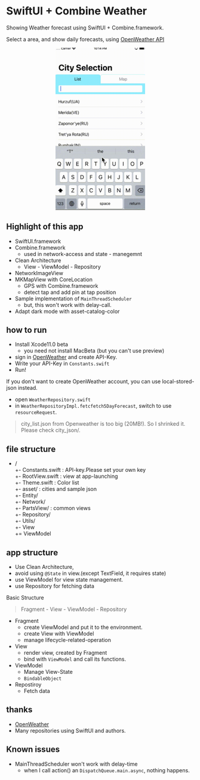 # SwiftUI + Combine Weather

Showing Weather forecast using SwiftUI + Combine.framework.

Select a area, and show daily forecasts, using [OpenWeather API](https://openweathermap.org/api)

<p align="center">
<img src="./img/capture.gif" width="240">
</p>

## Highlight of this app

* SwiftUI.framework
* Combine.framework
  * used in network-access and state - manegemnt
* Clean Architecture
  * View - ViewModel - Repository
* NetworkImageView
* MKMapView with CoreLocation
  * GPS with Combine.framework
  * detect tap and add pin at tap position
* Sample implementation of `MainThreadScheduler`
  * but, this won't work with delay-call.
* Adapt dark mode with asset-catalog-color

## how to run

* Install Xcode11.0 beta
  * you need not install MacBeta (but you can't use preview)
* sign in [OpenWeather](https://openweathermap.org/) and create API-Key.
* Write your API-Key in `Constants.swift`
* Run!

If you don't want to create OpenWeather account, you can use local-stored-json instead.

* open `WeatherRepository.swift`
* in `WeatherRepositoryImpl.fetcfetch5DayForecast`, switch to use `resourceRequest`.

> city_list.json from Openweather is too big (20MB!).
> So I shrinked it. Please check city_json/.

## file structure

+ /  
  +- Constants.swift : API-key.Please set your own key  
  +- RootView.swift : view at app-launching  
  +- Theme.swift : Color list  
  +- asset/ : cities and sample json  
  +- Entity/  
  +- Network/  
  +- PartsView/  : common views  
  +- Repository/  
  +- Utils/  
  +- View  
  += ViewModel  

## app structure

* Use Clean Architecture,
* avoid using `@State` in view.(except TextField, it requires state)
* use ViewModel for view state management. 
* use Repository for fetching data

Basic Structure

> Fragment - View - ViewModel - Repository

* Fragment
  * create ViewModel and put it to the environment.
  * create View with ViewModel
  * manage lifecycle-related-operation
* View
  * render view, created by Fragment
  * bind with `ViewModel` and call its functions.
* ViewModel
  * Manage View-State
  * `BindableObject`
* Repostiroy
  * Fetch data

## thanks

* [OpenWeather](https://openweathermap.org/)
* Many repositories using SwiftUI and authors.

## Known issues

* MainThreadScheduler won't work with delay-time
  * when I call action() an `DispatchQueue.main.async`, nothing happens.
